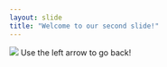 ```yaml
---
layout: slide
title: "Welcome to our second slide!"
---
```

![](https://media.giphy.com/media/lgcUUCXgC8mEo/giphy.gif)
Use the left arrow to go back!
